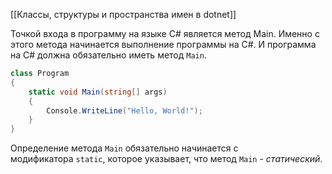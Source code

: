 [[Классы, структуры и пространства имен в dotnet]]

Точкой входа в программу на языке C# является метод Main. Именно с этого метода начинается выполнение программы на C#. И программа на C# должна обязательно иметь метод `Main`. 

``` cs 
class Program
{
    static void Main(string[] args)
    {
        Console.WriteLine("Hello, World!");
    }
}
```

Определение метода `Main` обязательно начинается с модификатора `static`, которое указывает, что метод `Main` - _статический_.

